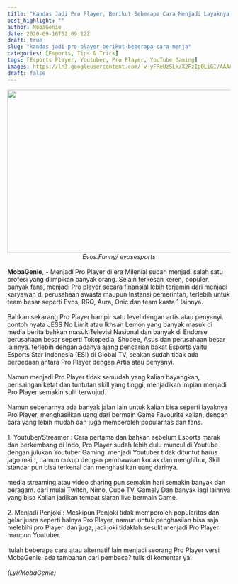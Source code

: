 ```yaml
---
title: "Kandas Jadi Pro Player, Berikut Beberapa Cara Menjadi Layaknya Pro Player"
post_highlight: ""
author: MobaGenie
date: 2020-09-16T02:09:12Z
draft: true
slug: "kandas-jadi-pro-player-berikut-beberapa-cara-menja"
categories: [Esports, Tips & Trick]
tags: [Esports Player, Youtuber, Pro Player, YouTube Gaming]
images: https://lh3.googleusercontent.com/-v-yFReUzSLk/X2FzIp0LiGI/AAAAAAAABPM/J1p458rmQLkyRnpy443BZoE8tbtw7SD2ACLcBGAsYHQ/s1600/IMG_ORG_1600221821194.jpeg
draft: false
---
```


<div><div text-align: center;"><a href="https://lh3.googleusercontent.com/-v-yFReUzSLk/X2FzIp0LiGI/AAAAAAAABPM/J1p458rmQLkyRnpy443BZoE8tbtw7SD2ACLcBGAsYHQ/s1600/IMG_ORG_1600221821194.jpeg"  ><img  src="https://lh3.googleusercontent.com/-v-yFReUzSLk/X2FzIp0LiGI/AAAAAAAABPM/J1p458rmQLkyRnpy443BZoE8tbtw7SD2ACLcBGAsYHQ/s1600/IMG_ORG_1600221821194.jpeg"  width="553" height="369"  ></a></div><div style="text-align: center;"><i>Evos.Funny/ evosesports</i></div><br>
</div><div><b>MobaGenie</b>, - Menjadi Pro Player di era Milenial sudah menjadi salah satu profesi yang diimpikan banyak orang. Selain terkesan keren, populer, banyak fans, menjadi Pro player secara finansial lebih terjamin dari menjadi karyawan di perusahaan swasta maupun Instansi pemerintah, terlebih untuk team besar seperti Evos, RRQ, Aura, Onic dan team kasta 1 lainnya.&nbsp;</div><div><br>
</div><div>Bahkan sekarang Pro Player hampir satu level dengan artis atau penyanyi. contoh nyata JESS No Limit atau Ikhsan Lemon yang banyak masuk di media berita bahkan masuk Televisi Nasional dan banyak di Endorse perusahaan besar seperti Tokopedia, Shopee, Asus dan perusahaan besar lainnya. terlebih dengan adanya ajang pencarian bakat Esports yaitu Esports Star Indonesia (ESI) di Global TV, seakan sudah tidak ada perbedaan antara Pro Player dengan Artis atau penyanyi.&nbsp;</div><div><br>
</div><div>Namun menjadi Pro Player tidak semudah yang kalian bayangkan, perisaingan ketat dan tuntutan skill yang tinggi, menjadikan impian menjadi Pro Player semakin sulit terwujud.</div><div><br>
</div><div>Namun sebenarnya ada banyak jalan lain untuk kalian bisa seperti layaknya Pro Player, menghasilkan uang dari bermain Game Favourite kalian, dengan cara yang lebih mudah dan juga memperoleh popularitas dan fans.</div><div><br>
</div><div>1. Youtuber/Streamer : Cara pertama dan bahkan sebelum Esports marak dan berkembang di Indo, Pro Player sudah lebih dulu muncul di Youtube dengan julukan Youtuber Gaming. menjadi Youtuber tidak dituntut harus jago main, namun cukup dengan pembawaan kocak dan menghibur, Skill standar pun bisa terkenal dan menghasilkan uang darinya.&nbsp;</div><div><br>
</div><div>media streaming atau video sharing pun semakin hari semakin banyak dan beragam. dari mulai Twitch, Nimo, Cube TV, Gamely Dan banyak lagi lainnya yang bisa Kalian jadikan tempat siaran live bermain Game.&nbsp;</div><div><br>
</div><div>2. Menjadi Penjoki : Meskipun Penjoki tidak memperoleh popularitas dan gelar juara seperti halnya Pro Player, namun untuk penghasilan bisa saja melebihi pro Player. dan juga, jadi joki tidaklah sesulit menjadi Pro Player maupun Youtuber.&nbsp;</div><div><br>
</div><div>itulah beberapa cara atau alternatif lain menjadi seorang Pro Player versi MobaGenie. ada tambahan dari pembaca? tulis di komentar ya!&nbsp;</div><div><br>
</div><div><i>(Lyi/MobaGenie)&nbsp;</i></div>
